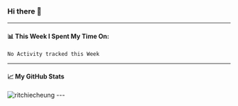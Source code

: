 ### Hi there 👋
---
#### 📊 This Week I Spent My Time On:
<!--START_SECTION:waka-->
```text
No Activity tracked this Week
```
<!--END_SECTION:waka-->
---
#### 📈 My GitHub Stats
<p align="left"> <img src="https://github-readme-stats.vercel.app/api?username=ritchiecheung&show_icons=true&theme=gotham" alt="ritchiecheung" />
---
